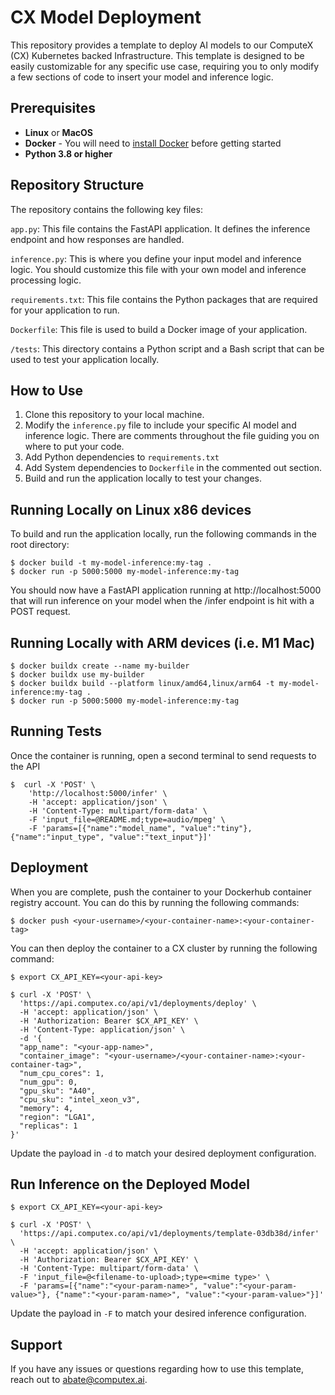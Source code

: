# CX Model Deployment

This repository provides a template to deploy AI models to our ComputeX (CX) Kubernetes backed Infrastructure. This template is designed to be easily customizable for any specific use case, requiring you to only modify a few sections of code to insert your model and inference logic.

## Prerequisites

- **Linux** or **MacOS**
- **Docker** - You will need to [install Docker](https://docs.docker.com/get-docker/) before getting started
- **Python 3.8 or higher**

## Repository Structure

The repository contains the following key files:

`app.py`: This file contains the FastAPI application. It defines the inference endpoint and how responses are handled.

`inference.py`: This is where you define your input model and inference logic. You should customize this file with your own model and inference processing logic.

`requirements.txt`: This file contains the Python packages that are required for your application to run.

`Dockerfile`: This file is used to build a Docker image of your application.

`/tests`: This directory contains a Python script and a Bash script that can be used to test your application locally.

## How to Use

1. Clone this repository to your local machine.
2. Modify the `inference.py` file to include your specific AI model and inference logic. There are comments throughout the file guiding you on where to put your code.
3. Add Python dependencies to `requirements.txt`
4. Add System dependencies to `Dockerfile` in the commented out section.
5. Build and run the application locally to test your changes.

## Running Locally on Linux x86 devices

To build and run the application locally, run the following commands in the root directory:

```console
$ docker build -t my-model-inference:my-tag .
$ docker run -p 5000:5000 my-model-inference:my-tag
```

You should now have a FastAPI application running at http://localhost:5000 that will run inference on your model when the /infer endpoint is hit with a POST request.

## Running Locally with ARM devices (i.e. M1 Mac)

```console
$ docker buildx create --name my-builder
$ docker buildx use my-builder
$ docker buildx build --platform linux/amd64,linux/arm64 -t my-model-inference:my-tag .
$ docker run -p 5000:5000 my-model-inference:my-tag
```

## Running Tests
Once the container is running, open a second terminal to send requests to the API

```console
$  curl -X 'POST' \
    'http://localhost:5000/infer' \
    -H 'accept: application/json' \
    -H 'Content-Type: multipart/form-data' \
    -F 'input_file=@README.md;type=audio/mpeg' \
    -F 'params=[{"name":"model_name", "value":"tiny"}, {"name":"input_type", "value":"text_input"}]'
```

## Deployment

When you are complete, push the container to your Dockerhub container registry account. You can do this by running the following commands:

```console
$ docker push <your-username>/<your-container-name>:<your-container-tag>
```

You can then deploy the container to a CX cluster by running the following command:

```console
$ export CX_API_KEY=<your-api-key>

$ curl -X 'POST' \
  'https://api.computex.co/api/v1/deployments/deploy' \
  -H 'accept: application/json' \
  -H 'Authorization: Bearer $CX_API_KEY' \
  -H 'Content-Type: application/json' \
  -d '{
  "app_name": "<your-app-name>",
  "container_image": "<your-username>/<your-container-name>:<your-container-tag>",
  "num_cpu_cores": 1,
  "num_gpu": 0,
  "gpu_sku": "A40",
  "cpu_sku": "intel_xeon_v3",
  "memory": 4,
  "region": "LGA1",
  "replicas": 1
}'
```
Update the payload in `-d` to match your desired deployment configuration.


## Run Inference on the Deployed Model

```console
$ export CX_API_KEY=<your-api-key>

$ curl -X 'POST' \
  'https://api.computex.co/api/v1/deployments/template-03db38d/infer' \
  -H 'accept: application/json' \
  -H 'Authorization: Bearer $CX_API_KEY' \
  -H 'Content-Type: multipart/form-data' \
  -F 'input_file=@<filename-to-upload>;type=<mime type>' \
  -F 'params=[{"name":"<your-param-name>", "value":"<your-param-value>"}, {"name":"<your-param-name>", "value":"<your-param-value>"}]'
```
Update the payload in `-F` to match your desired inference configuration. 

## Support

If you have any issues or questions regarding how to use this template, reach out to abate@computex.ai.
